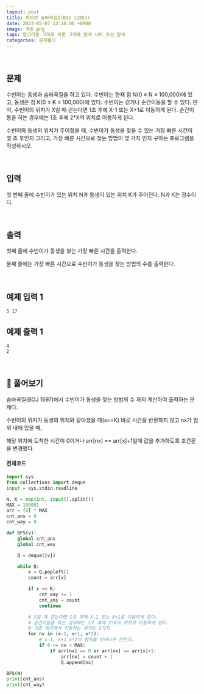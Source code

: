 ```yaml
---
layout: post
title: 파이썬 숨바꼭질2(BOJ 12851)
date: 2023-05-07 12:10:00 +0900
image: 백준.png
tags: 알고리즘 그래프_이론 그래프_탐색 너비_우선_탐색
categories: 문제풀이
---
```


<br>

## 문제

수빈이는 동생과 숨바꼭질을 하고 있다. 수빈이는 현재 점 N(0 ≤ N ≤ 100,000)에 있고, 동생은 점 K(0 ≤ K ≤ 100,000)에 있다. 수빈이는 걷거나 순간이동을 할 수 있다. 만약, 수빈이의 위치가 X일 때 걷는다면 1초 후에 X-1 또는 X+1로 이동하게 된다. 순간이동을 하는 경우에는 1초 후에 2*X의 위치로 이동하게 된다.

수빈이와 동생의 위치가 주어졌을 때, 수빈이가 동생을 찾을 수 있는 가장 빠른 시간이 몇 초 후인지 그리고, 가장 빠른 시간으로 찾는 방법이 몇 가지 인지 구하는 프로그램을 작성하시오.

<br>

## 입력

첫 번째 줄에 수빈이가 있는 위치 N과 동생이 있는 위치 K가 주어진다. N과 K는 정수이다.

<br>

## 출력

첫째 줄에 수빈이가 동생을 찾는 가장 빠른 시간을 출력한다.

둘째 줄에는 가장 빠른 시간으로 수빈이가 동생을 찾는 방법의 수를 출력한다.

<br>

## 예제 입력 1 

```
5 17
```

## 예제 출력 1

```
4
2
```

<br>

## 📝 풀어보기 

숨바꼭질(BOJ 1697)에서 수빈이가 동생을 찾는 방법의 수 까지 계산하여 출력하는 문제다.

수빈이의 위치가 동생의 위치와 같아졌을 때(x==K) 바로 시간을 반환하지 않고 nx가 범위 내에 있을 때,

해당 위치에 도착한 시간이 0이거나 arr[nx] == arr[x]+1일때 값을 추가하도록 조건문을 변경했다.

#### 전체코드

``` python
import sys
from collections import deque
input = sys.stdin.readline

N, K = map(int, input().split())
MAX = 100001
arr = [0] * MAX
cnt_ans = 0
cnt_way = 0

def BFS(v):
    global cnt_ans
    global cnt_way

    Q = deque([v])

    while Q:
        x = Q.popleft()
        count = arr[x]

        if x == K:
            cnt_way += 1
            cnt_ans = count 
            continue

        # X일 때 걷는다면 1초 후에 X-1 또는 X+1로 이동하게 된다. 
        # 순간이동을 하는 경우에는 1초 후에 2*X의 위치로 이동하게 된다.
        # 기존 위치에서 이동하는 위치는 3가지
        for nx in (x-1, x+1, x*2):
            # x-1, x+1 x*2이 범위를 벗어나면 안된다.
            if 0 <= nx < MAX:
                if arr[nx] == 0 or arr[nx] == arr[x]+1:
                    arr[nx] = count + 1
                    Q.append(nx)

BFS(N)
print(cnt_ans)
print(cnt_way)
```

